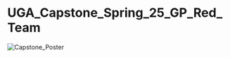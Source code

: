 # UGA_Capstone_Spring_25_GP_Red_Team

![Capstone_Poster](https://github.com/user-attachments/assets/1ac4e2cf-7ddc-43ca-b5fa-fa71af092654)
